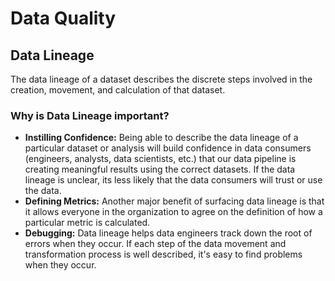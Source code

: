 # Data Quality

## Data Lineage
The data lineage of a dataset describes the discrete steps involved in the creation, movement, and calculation of that dataset.

### Why is Data Lineage important?
- **Instilling Confidence:** Being able to describe the data lineage of a particular dataset or analysis will build confidence in data consumers (engineers, analysts, data scientists, etc.) that our data pipeline is creating meaningful results using the correct datasets. If the data lineage is unclear, its less likely that the data consumers will trust or use the data.
- **Defining Metrics:** Another major benefit of surfacing data lineage is that it allows everyone in the organization to agree on the definition of how a particular metric is calculated.
- **Debugging:** Data lineage helps data engineers track down the root of errors when they occur. If each step of the data movement and transformation process is well described, it's easy to find problems when they occur.
